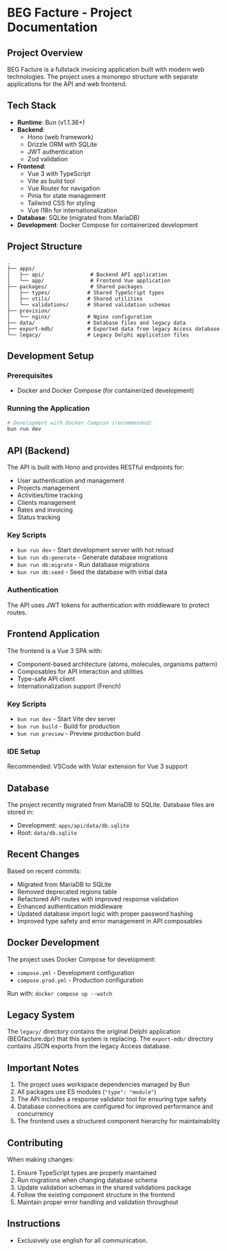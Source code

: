 # BEG Facture - Project Documentation

## Project Overview

BEG Facture is a fullstack invoicing application built with modern web technologies. The project uses a monorepo structure with separate applications for the API and web frontend.

## Tech Stack

- **Runtime**: Bun (v1.1.36+)
- **Backend**:
    - Hono (web framework)
    - Drizzle ORM with SQLite
    - JWT authentication
    - Zod validation
- **Frontend**:
    - Vue 3 with TypeScript
    - Vite as build tool
    - Vue Router for navigation
    - Pinia for state management
    - Tailwind CSS for styling
    - Vue I18n for internationalization
- **Database**: SQLite (migrated from MariaDB)
- **Development**: Docker Compose for containerized development

## Project Structure

```
.
├── apps/
│   ├── api/               # Backend API application
│   └── app/               # Frontend Vue application
├── packages/              # Shared packages
│   ├── types/            # Shared TypeScript types
│   ├── utils/            # Shared utilities
│   └── validations/      # Shared validation schemas
├── provision/
│   └── nginx/            # Nginx configuration
├── data/                 # Database files and legacy data
├── export-mdb/           # Exported data from legacy Access database
└── legacy/               # Legacy Delphi application files
```

## Development Setup

### Prerequisites

- Docker and Docker Compose (for containerized development)

### Running the Application

```bash
# Development with Docker Compose (recommended)
bun run dev

```

## API (Backend)

The API is built with Hono and provides RESTful endpoints for:

- User authentication and management
- Projects management
- Activities/time tracking
- Clients management
- Rates and invoicing
- Status tracking

### Key Scripts

- `bun run dev` - Start development server with hot reload
- `bun run db:generate` - Generate database migrations
- `bun run db:migrate` - Run database migrations
- `bun run db:seed` - Seed the database with initial data

### Authentication

The API uses JWT tokens for authentication with middleware to protect routes.

## Frontend Application

The frontend is a Vue 3 SPA with:

- Component-based architecture (atoms, molecules, organisms pattern)
- Composables for API interaction and utilities
- Type-safe API client
- Internationalization support (French)

### Key Scripts

- `bun run dev` - Start Vite dev server
- `bun run build` - Build for production
- `bun run preview` - Preview production build

### IDE Setup

Recommended: VSCode with Volar extension for Vue 3 support

## Database

The project recently migrated from MariaDB to SQLite. Database files are stored in:

- Development: `apps/api/data/db.sqlite`
- Root: `data/db.sqlite`

## Recent Changes

Based on recent commits:

- Migrated from MariaDB to SQLite
- Removed deprecated regions table
- Refactored API routes with improved response validation
- Enhanced authentication middleware
- Updated database import logic with proper password hashing
- Improved type safety and error management in API composables

## Docker Development

The project uses Docker Compose for development:

- `compose.yml` - Development configuration
- `compose.prod.yml` - Production configuration

Run with: `docker compose up --watch`

## Legacy System

The `legacy/` directory contains the original Delphi application (BEGfacture.dpr) that this system is replacing. The `export-mdb/` directory contains JSON exports from the legacy Access database.

## Important Notes

1. The project uses workspace dependencies managed by Bun
2. All packages use ES modules (`"type": "module"`)
3. The API includes a response validator tool for ensuring type safety
4. Database connections are configured for improved performance and concurrency
5. The frontend uses a structured component hierarchy for maintainability

## Contributing

When making changes:

1. Ensure TypeScript types are properly maintained
2. Run migrations when changing database schema
3. Update validation schemas in the shared validations package
4. Follow the existing component structure in the frontend
5. Maintain proper error handling and validation throughout

## Instructions

- Exclusively use english for all communication.
